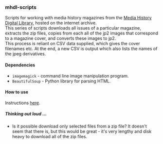 ### mhdl-scripts

Scripts for working with media history magazines from the [Media History Digital Library](http://mediahistoryproject.org/), hosted on the internet archive.  
This series of scripts downloads all issues of a particular magazine, extracts the zip files, copies from each all of the jp2 images that correspond to a magazine cover, and converts these images to jp2.  
This process is reliant on CSV data supplied, which gives the cover filenames etc. At the end, a new CSV is output which also lists the names of the jpeg derivatives.

#### Dependencies

* `imagemagick` - command line image manipulation program.
* `BeautifulSoup` - Python library for parsing HTML.

#### How to use

Instructions [here](./dev_notes.md).

##### Thinking out loud ...

* Is it possible download only selected files from a zip file? It doesn't seem that there is, but this would be great - it's very lengthy and disk heavy to download all of the zip files.
